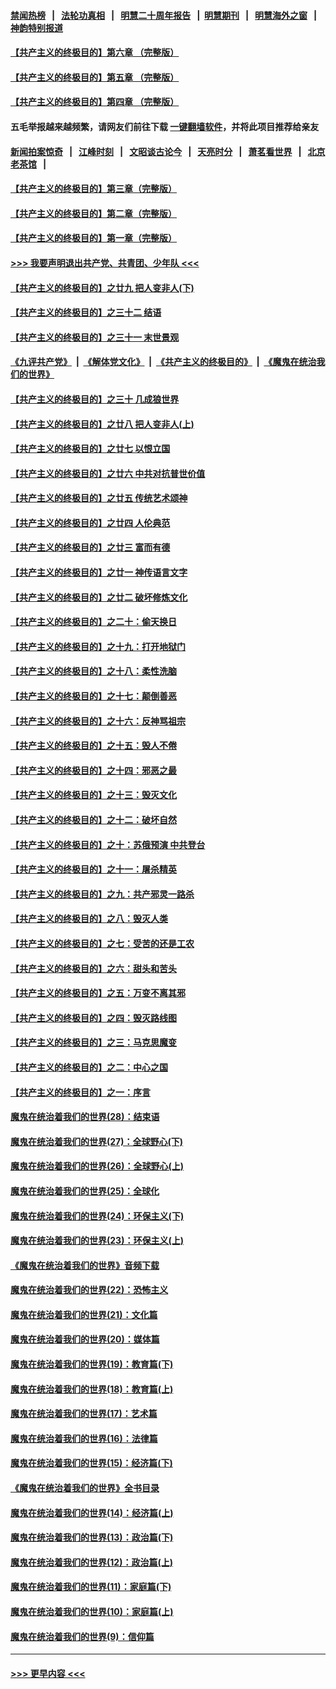 #### [禁闻热榜](热点新闻.md?=0)  &nbsp;&nbsp;|&nbsp;&nbsp; [法轮功真相](https://github.com/gfw-breaker/truth/blob/master/README.md?=0) &nbsp;&nbsp;|&nbsp;&nbsp; [明慧二十周年报告](https://github.com/gfw-breaker/mh-reports/blob/master/README.md?=0) &nbsp;&nbsp;|&nbsp;&nbsp;[明慧期刊](https://github.com/gfw-breaker/mh-qikan) &nbsp;&nbsp;|&nbsp;&nbsp; [明慧海外之窗](https://github.com/gfw-breaker/mh-news/blob/master/README.md?=0) &nbsp;&nbsp;|&nbsp;&nbsp; [神韵特别报道](https://github.com/gfw-breaker/mh-news/blob/master/shenyun.md?=0)
#### [【共产主义的终极目的】第六章 （完整版）](../pages/nsc422/n11428913.md?t=02261431) 
#### [【共产主义的终极目的】第五章 （完整版）](../pages/nsc422/n11428912.md?t=02261431) 
#### [【共产主义的终极目的】第四章 （完整版）](../pages/nsc422/n11428907.md?t=02261431) 
#### 五毛举报越来越频繁，请网友们前往下载 [一键翻墙软件](https://github.com/gfw-breaker/ssr-accounts)，并将此项目推荐给亲友
#### [新闻拍案惊奇](https://github.com/gfw-breaker/banned-news/blob/master/pages/link4.md) &nbsp;&nbsp;|&nbsp;&nbsp; [江峰时刻](https://github.com/gfw-breaker/banned-news/blob/master/pages/link4.md) &nbsp;&nbsp;|&nbsp;&nbsp; [文昭谈古论今](https://github.com/gfw-breaker/banned-news/blob/master/pages/link4.md) &nbsp;&nbsp;|&nbsp;&nbsp; [天亮时分](https://github.com/gfw-breaker/banned-news/blob/master/pages/link4.md) &nbsp;&nbsp;|&nbsp;&nbsp; [萧茗看世界](https://github.com/gfw-breaker/banned-news/blob/master/pages/link4.md) &nbsp;&nbsp;|&nbsp;&nbsp; [北京老茶馆](https://github.com/gfw-breaker/banned-news/blob/master/pages/link4.md) &nbsp;&nbsp;|&nbsp;&nbsp; 
#### [【共产主义的终极目的】第三章（完整版）](../pages/nsc422/n11428848.md?t=02261431) 
#### [【共产主义的终极目的】第二章（完整版）](../pages/nsc422/n11428831.md?t=02261431) 
#### [【共产主义的终极目的】第一章（完整版）](../pages/nsc422/n11417651.md?t=02261431) 
#### [>>> 我要声明退出共产党、共青团、少年队 <<<](https://github.com/begood0513/goodnews/blob/master/quit/letter.md) 
#### [【共产主义的终极目的】之廿九 把人变非人(下)](../pages/nsc422/n11344140.md?t=02261431) 
#### [【共产主义的终极目的】之三十二 结语](../pages/nsc422/n11360535.md?t=02261431) 
#### [【共产主义的终极目的】之三十一 末世景观](../pages/nsc422/n11351129.md?t=02261431) 
#### [《九评共产党》](https://github.com/begood0513/9ping.md/blob/master/README.md) &nbsp;|&nbsp; [《解体党文化》](../../../../jtdwh.md/blob/master/README.md)  &nbsp;|&nbsp; [《共产主义的终极目的》](../../../../gczydzjmd.md/blob/master/README.md) &nbsp;|&nbsp; [《魔鬼在统治我们的世界》](../../../../mgztzwmdsj.md/blob/master/README.md) 
#### [【共产主义的终极目的】之三十 几成狼世界](../pages/nsc422/n11348280.md?t=02261431) 
#### [【共产主义的终极目的】之廿八 把人变非人(上)](../pages/nsc422/n11340492.md?t=02261431) 
#### [【共产主义的终极目的】之廿七 以恨立国](../pages/nsc422/n11336944.md?t=02261431) 
#### [【共产主义的终极目的】之廿六 中共对抗普世价值](../pages/nsc422/n11324785.md?t=02261431) 
#### [【共产主义的终极目的】之廿五 传统艺术颂神](../pages/nsc422/n11296396.md?t=02261431) 
#### [【共产主义的终极目的】之廿四 人伦典范](../pages/nsc422/n11296397.md?t=02261431) 
#### [【共产主义的终极目的】之廿三 富而有德](../pages/nsc422/n11283598.md?t=02261431) 
#### [【共产主义的终极目的】之廿一 神传语言文字](../pages/nsc422/n11263265.md?t=02261431) 
#### [【共产主义的终极目的】之廿二 破坏修炼文化](../pages/nsc422/n11245728.md?t=02261431) 
#### [【共产主义的终极目的】之二十：偷天换日](../pages/nsc422/n11238846.md?t=02261431) 
#### [【共产主义的终极目的】之十九：打开地狱门](../pages/nsc422/n11206376.md?t=02261431) 
#### [【共产主义的终极目的】之十八：柔性洗脑](../pages/nsc422/n11199994.md?t=02261431) 
#### [【共产主义的终极目的】之十七：颠倒善恶](../pages/nsc422/n11179782.md?t=02261431) 
#### [【共产主义的终极目的】之十六：反神骂祖宗](../pages/nsc422/n11166798.md?t=02261431) 
#### [【共产主义的终极目的】之十五：毁人不倦](../pages/nsc422/n11166792.md?t=02261431) 
#### [【共产主义的终极目的】之十四：邪恶之最](../pages/nsc422/n11150249.md?t=02261431) 
#### [【共产主义的终极目的】之十三：毁灭文化](../pages/nsc422/n11135227.md?t=02261431) 
#### [【共产主义的终极目的】之十二：破坏自然](../pages/nsc422/n11135214.md?t=02261431) 
#### [【共产主义的终极目的】之十：苏俄预演 中共登台](../pages/nsc422/n11118424.md?t=02261431) 
#### [【共产主义的终极目的】之十一：屠杀精英](../pages/nsc422/n11118442.md?t=02261431) 
#### [【共产主义的终极目的】之九：共产邪灵一路杀](../pages/nsc422/n11114139.md?t=02261431) 
#### [【共产主义的终极目的】之八：毁灭人类](../pages/nsc422/n11108503.md?t=02261431) 
#### [【共产主义的终极目的】之七：受苦的还是工农](../pages/nsc422/n11101809.md?t=02261431) 
#### [【共产主义的终极目的】之六：甜头和苦头](../pages/nsc422/n11096971.md?t=02261431) 
#### [【共产主义的终极目的】之五：万变不离其邪](../pages/nsc422/n11091285.md?t=02261431) 
#### [【共产主义的终极目的】之四：毁灭路线图](../pages/nsc422/n11086284.md?t=02261431) 
#### [【共产主义的终极目的】之三：马克思魔变](../pages/nsc422/n11061941.md?t=02261431) 
#### [【共产主义的终极目的】之二：中心之国](../pages/nsc422/n11047728.md?t=02261431) 
#### [【共产主义的终极目的】之一：序言](../pages/nsc422/n11086077.md?t=02261431) 
#### [魔鬼在统治着我们的世界(28)：结束语](../pages/nsc422/n10936246.md?t=02261431) 
#### [魔鬼在统治着我们的世界(27)：全球野心(下)](../pages/nsc422/n10928319.md?t=02261431) 
#### [魔鬼在统治着我们的世界(26)：全球野心(上)](../pages/nsc422/n10900318.md?t=02261431) 
#### [魔鬼在统治着我们的世界(25)：全球化](../pages/nsc422/n10788205.md?t=02261431) 
#### [魔鬼在统治着我们的世界(24)：环保主义(下)](../pages/nsc422/n10695307.md?t=02261431) 
#### [魔鬼在统治着我们的世界(23)：环保主义(上)](../pages/nsc422/n10688613.md?t=02261431) 
#### [《魔鬼在统治着我们的世界》音频下载](../pages/nsc422/n10635553.md?t=02261431) 
#### [魔鬼在统治着我们的世界(22)：恐怖主义](../pages/nsc422/n10614727.md?t=02261431) 
#### [魔鬼在统治着我们的世界(21)：文化篇](../pages/nsc422/n10597706.md?t=02261431) 
#### [魔鬼在统治着我们的世界(20)：媒体篇](../pages/nsc422/n10586579.md?t=02261431) 
#### [魔鬼在统治着我们的世界(19)：教育篇(下)](../pages/nsc422/n10564808.md?t=02261431) 
#### [魔鬼在统治着我们的世界(18)：教育篇(上)](../pages/nsc422/n10526970.md?t=02261431) 
#### [魔鬼在统治着我们的世界(17)：艺术篇](../pages/nsc422/n10499093.md?t=02261431) 
#### [魔鬼在统治着我们的世界(16)：法律篇](../pages/nsc422/n10485969.md?t=02261431) 
#### [魔鬼在统治着我们的世界(15)：经济篇(下)](../pages/nsc422/n10469975.md?t=02261431) 
#### [《魔鬼在统治着我们的世界》全书目录](../pages/nsc422/n10464261.md?t=02261431) 
#### [魔鬼在统治着我们的世界(14)：经济篇(上)](../pages/nsc422/n10457370.md?t=02261431) 
#### [魔鬼在统治着我们的世界(13)：政治篇(下)](../pages/nsc422/n10448270.md?t=02261431) 
#### [魔鬼在统治着我们的世界(12)：政治篇(上)](../pages/nsc422/n10444576.md?t=02261431) 
#### [魔鬼在统治着我们的世界(11)：家庭篇(下)](../pages/nsc422/n10440961.md?t=02261431) 
#### [魔鬼在统治着我们的世界(10)：家庭篇(上)](../pages/nsc422/n10435448.md?t=02261431) 
#### [魔鬼在统治着我们的世界(9)：信仰篇](../pages/nsc422/n10432159.md?t=02261431) 

----
#### [ >>> 更早内容 <<< ](../indexes/nsc422-earlier.md)

